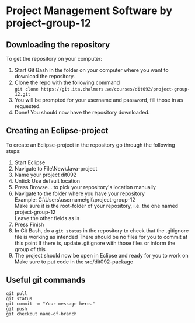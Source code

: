# Project Management Software by project-group-12
## Downloading the repository  
To get the repository on your computer:  
1. Start Git Bash in the folder on your computer where you want to download the repository.  
2. Clone the repo with the following command  
	`git clone https://git.ita.chalmers.se/courses/dit092/project-group-12.git`  
3. You will be prompted for your username and password, fill those in as requested.  
4. Done! You should now have the repository downloaded.  
  
## Creating an Eclipse-project  
To create an Eclipse-project in the repository go through the following steps:  
1. Start Eclipse  
2. Navigate to File\New\Java-project  
3. Name your project dit092  
4. Untick Use default location  
5. Press Browse... to pick your repository's location manually  
6. Navigate to the folder where you have your repository  
	Example: C:\Users\username\git\project-group-12  
	Make sure it is the root-folder of your repository, i.e. the one named project-group-12  
	Leave the other fields as is  
7. Press Finish  
8. In Git Bash, do a `git status` in the repository to check that the .gitignore file is working as intended
	There should be no files for you to commit at this point
	If there is, update .gitignore with those files or inform the group of this
9. The project should now be open in Eclipse and ready for you to work on  
Make sure to put code in the src/dit092-package  
  
## Useful git commands  
`git pull`  
`git status`  
`git commit -m "Your message here."`  
`git push`  
`git checkout name-of-branch`  
